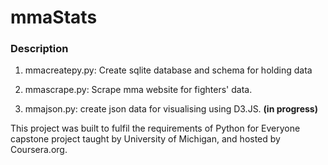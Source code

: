 # mmaStats

### Description
1) mmacreatepy.py: Create sqlite database and schema for holding data

2) mmascrape.py: Scrape mma website for fighters' data.

3) mmajson.py: create json data for visualising using D3.JS. __(in progress)__

This project was built to fulfil the requirements of Python for Everyone capstone project taught by University of Michigan, and hosted by Coursera.org.
